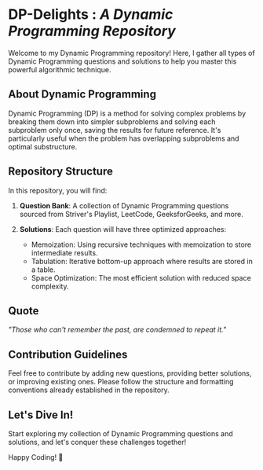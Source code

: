 # DP-Delights : *A Dynamic Programming Repository*

Welcome to my Dynamic Programming repository! Here, I gather all types of Dynamic Programming questions and solutions to help you master this powerful algorithmic technique.

## About Dynamic Programming

Dynamic Programming (DP) is a method for solving complex problems by breaking them down into simpler subproblems and solving each subproblem only once, saving the results for future reference. It's particularly useful when the problem has overlapping subproblems and optimal substructure.

## Repository Structure

In this repository, you will find:

1. **Question Bank**: A collection of Dynamic Programming questions sourced from Striver's Playlist, LeetCode, GeeksforGeeks, and more.

2. **Solutions**: Each question will have three optimized approaches:
   - Memoization: Using recursive techniques with memoization to store intermediate results.
   - Tabulation: Iterative bottom-up approach where results are stored in a table.
   - Space Optimization: The most efficient solution with reduced space complexity.

## Quote

*"Those who can't remember the past, are condemned to repeat it."*

## Contribution Guidelines

Feel free to contribute by adding new questions, providing better solutions, or improving existing ones. Please follow the structure and formatting conventions already established in the repository.

## Let's Dive In!

Start exploring my collection of Dynamic Programming questions and solutions, and let's conquer these challenges together!

Happy Coding! 🚀

